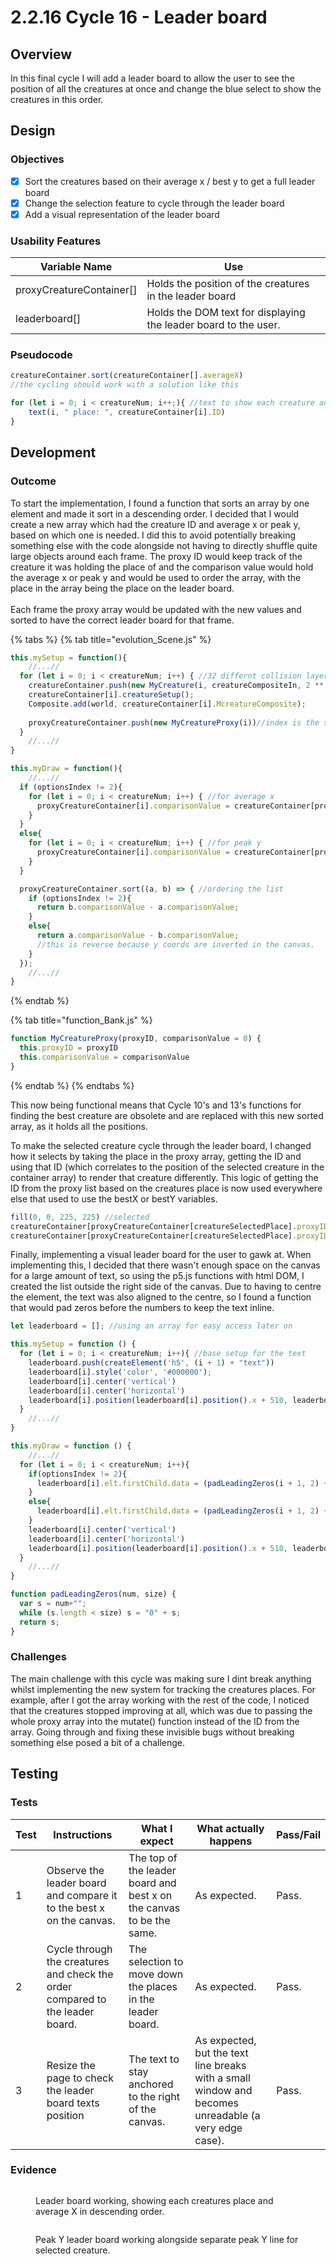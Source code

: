 # 2.2.16 Cycle 16 - Leader board

## Overview

In this final cycle I will add a leader board to allow the user to see the position of all the creatures at once and change the blue select to show the creatures in this order.

## Design

### Objectives&#x20;

* [x] Sort the creatures based on their average x / best y to get a full leader board
* [x] Change the selection feature to cycle through the leader board
* [x] Add a visual representation of the leader board

### Usability Features

| Variable Name             | Use                                                             |
| ------------------------- | --------------------------------------------------------------- |
| proxyCreatureContainer\[] | Holds the position of the creatures in the leader board         |
| leaderboard\[]            | Holds the DOM text for displaying the leader board to the user. |

### Pseudocode

```javascript
creatureContainer.sort(creatureContainer[].averageX)
//the cycling should work with a solution like this

for (let i = 0; i < creatureNum; i++;){ //text to show each creature and its place
    text(i, " place: ", creatureContainer[i].ID)
}
```

## Development

### Outcome

To start the implementation, I found a function that sorts an array by one element and made it sort in a descending order. I decided that I would create a new array which had the creature ID and average x or peak y, based on which one is needed. I did this to avoid potentially breaking something else with the code alongside not having to directly shuffle quite large objects around each frame. The proxy ID would keep track of the creature it was holding the place of and the comparison value would hold the average x or peak y and would be used to order the array, with the place in the array being the place on the leader board.\
\
Each frame the proxy array would be updated with the new values and sorted to have the correct leader board for that frame.

{% tabs %}
{% tab title="evolution_Scene.js" %}
```javascript
this.mySetup = function(){
    //...//
  for (let i = 0; i < creatureNum; i++) { //32 differnt collision layers is max due to bitmask, so thats 32 different creature limit
    creatureContainer.push(new MyCreature(i, creatureCompositeIn, 2 ** i))
    creatureContainer[i].creatureSetup();
    Composite.add(world, creatureContainer[i].McreatureComposite);
  
    proxyCreatureContainer.push(new MyCreatureProxy(i))//index is the same as the ID
  }
    //...//
}

this.myDraw = function(){
    //...//
  if (optionsIndex != 2){
    for (let i = 0; i < creatureNum; i++) { //for average x
      proxyCreatureContainer[i].comparisonValue = creatureContainer[proxyCreatureContainer[i].proxyID].averageX;
    }
  }
  else{
    for (let i = 0; i < creatureNum; i++) { //for peak y
      proxyCreatureContainer[i].comparisonValue = creatureContainer[proxyCreatureContainer[i].proxyID].bestY;
    }
  }

  proxyCreatureContainer.sort((a, b) => { //ordering the list
    if (optionsIndex != 2){
      return b.comparisonValue - a.comparisonValue;
    }
    else{
      return a.comparisonValue - b.comparisonValue;
      //this is reverse because y coords are inverted in the canvas.
    }
  });
    //...//
}
```
{% endtab %}

{% tab title="function_Bank.js" %}
```javascript
function MyCreatureProxy(proxyID, comparisonValue = 0) {
  this.proxyID = proxyID
  this.comparisonValue = comparisonValue
}
```
{% endtab %}
{% endtabs %}

This now being functional means that Cycle 10's and 13's functions for finding the best creature are obsolete and are replaced with this new sorted array, as it holds all the positions.

To make the selected creature cycle through the leader board, I changed how it selects by taking the place in the proxy array, getting the ID and using that ID (which correlates to the position of the selected creature in the container array) to render that creature differently. This logic of getting the ID from the proxy list based on the creatures place is now used everywhere else that used to use the bestX or bestY variables.

```javascript
fill(0, 0, 225, 225) //selected
creatureContainer[proxyCreatureContainer[creatureSelectedPlace].proxyID].show()
creatureContainer[proxyCreatureContainer[creatureSelectedPlace].proxyID].think(currentTimeScale);
```

Finally, implementing a visual leader board for the user to gawk at. When implementing this, I decided that there wasn't enough space on the canvas for a large amount of text, so using the p5.js functions with html DOM, I created the list outside the right side of the canvas. Due to having to centre the element, the text was also aligned to the centre, so I found a function that would pad zeros before the numbers to keep the text inline.

```javascript
let leaderboard = []; //using an array for easy access later on

this.mySetup = function () {
  for (let i = 0; i < creatureNum; i++){ //base setup for the text
    leaderboard.push(createElement('h5', (i + 1) + "text"))
    leaderboard[i].style('color', '#000000');
    leaderboard[i].center('vertical')
    leaderboard[i].center('horizontal')
    leaderboard[i].position(leaderboard[i].position().x + 510, leaderboard[i].position().y - (390 - 20 * i))
  }
    //...//
}

this.myDraw = function () {
    //...//
  for (let i = 0; i < creatureNum; i++){
    if(optionsIndex != 2){
      leaderboard[i].elt.firstChild.data = (padLeadingZeros(i + 1, 2) + ", Creature: " + padLeadingZeros((proxyCreatureContainer[i].proxyID + 1), 2) + ", At: "  + padLeadingZeros(parseInt(creatureContainer[proxyCreatureContainer[i].proxyID].averageX - startingPos), 4))
    }
    else{
      leaderboard[i].elt.firstChild.data = (padLeadingZeros(i + 1, 2) + ", Creature: " + padLeadingZeros((proxyCreatureContainer[i].proxyID + 1), 2) + ", At: "  + padLeadingZeros(parseInt((proxyCreatureContainer[i].comparisonValue * -1) + 800), 4))
    }
    leaderboard[i].center('vertical')
    leaderboard[i].center('horizontal')
    leaderboard[i].position(leaderboard[i].position().x + 510, leaderboard[i].position().y - (390 - 20 * i))
  }
    //...//
}

function padLeadingZeros(num, size) {
  var s = num+"";
  while (s.length < size) s = "0" + s;
  return s;
}
```

### Challenges

The main challenge with this cycle was making sure I dint break anything whilst implementing the new system for tracking the creatures places. For example, after I got the array working with the rest of the code, I noticed that the creatures stopped improving at all, which was due to passing the whole proxy array into the mutate() function instead of the ID from the array. Going through and fixing these invisible bugs without breaking something else posed a bit of a challenge.

## Testing

### Tests

| Test | Instructions                                                                  | What I expect                                                        | What actually happens                                                                                | Pass/Fail |
| ---- | ----------------------------------------------------------------------------- | -------------------------------------------------------------------- | ---------------------------------------------------------------------------------------------------- | --------- |
| 1    | Observe the leader board and compare it to the best x on the canvas.          | The top of the leader board and best x on the canvas to be the same. | As expected.                                                                                         | Pass.     |
| 2    | Cycle through the creatures and check the order compared to the leader board. | The selection to move down the places in the leader board.           | As expected.                                                                                         | Pass.     |
| 3    | Resize the page to check the leader board texts position                      | The text to stay anchored to the right of the canvas.                | As expected, but the text line breaks with a small window and becomes unreadable (a very edge case). | Pass.     |

### Evidence

<figure><img src="../.gitbook/assets/image (3) (4).png" alt=""><figcaption><p>Leader board working, showing each creatures place and average X in descending order.</p></figcaption></figure>

<figure><img src="../.gitbook/assets/image (4) (5).png" alt=""><figcaption><p>Peak Y leader board working alongside separate peak Y line for selected creature.</p></figcaption></figure>
